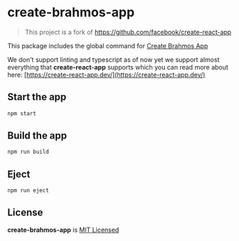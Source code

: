 # create-brahmos-app

> This project is a fork of https://github.com/facebook/create-react-app

This package includes the global command for [Create Brahmos App](https://github.com/brahmosjs/create-brahmos-app)

We don't support linting and typescript as of now yet we support almost everything that **create-react-app** supports which you can read more about here: [https://create-react-app.dev/](https://create-react-app.dev/)

## Start the app

```sh
npm start
```

## Build the app

```sh
npm run build
```

## Eject

```sh
npm run eject
```

## License

**create-brahmos-app** is [MIT Licensed](./LICENSE)
